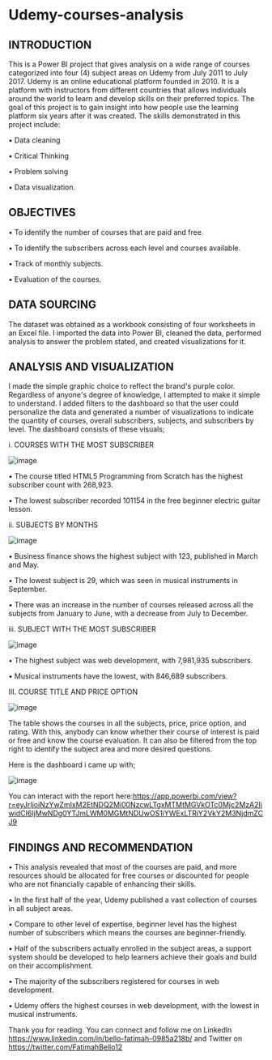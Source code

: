 # Udemy-courses-analysis
## INTRODUCTION
This is a Power BI project that gives analysis on a wide range of courses categorized into four (4) subject areas on Udemy from July 2011 to July 2017. Udemy is an online educational platform founded in 2010. It is a platform with instructors from different countries that allows individuals around the world to learn and develop skills on their preferred topics. The goal of this project is to gain insight into how people use the learning platform six years after it was created. The skills demonstrated in this project include:

•	Data cleaning 

•	Critical Thinking

•	Problem solving

•	Data visualization.
## OBJECTIVES
•	To identify the number of courses that are paid and free.

•	To identify the subscribers across each level and courses available.

•	Track of monthly subjects.

•	Evaluation of the courses.
## DATA SOURCING
The dataset was obtained as a workbook consisting of four worksheets in an Excel file. I imported the data into Power BI, cleaned the data, performed analysis to answer the problem stated, and created visualizations for it.
## ANALYSIS AND VISUALIZATION
I made the simple graphic choice to reflect the brand's purple color. Regardless of anyone's degree of knowledge, I attempted to make it simple to understand. I added filters to the dashboard so that the user could personalize the data and generated a number of visualizations to indicate the quantity of courses, overall subscribers, subjects, and subscribers by level.
The dashboard consists of these visuals;

i.	COURSES WITH THE MOST SUBSCRIBER

![image](https://github.com/Fateejhoke/Udemy-courses-analysis/assets/138641083/ab129cf9-49e5-46bc-aff9-8e3951db271b)

•	The course titled HTML5 Programming from Scratch has the highest subscriber count with 268,923.

•	The lowest subscriber recorded 101154 in the free beginner electric guitar lesson.

ii.	SUBJECTS BY MONTHS

![image](https://github.com/Fateejhoke/Udemy-courses-analysis/assets/138641083/1635c1b7-92fe-4153-b0c7-98868e620c55)

•	Business finance shows the highest subject with 123, published in March and May.

•	The lowest subject is 29, which was seen in musical instruments in September.

•	There was an increase in the number of courses released across all the subjects from January to June, with a decrease from July to December.

iii.	SUBJECT WITH THE MOST SUBSCRIBER

 ![image](https://github.com/Fateejhoke/Udemy-courses-analysis/assets/138641083/9189bcbe-450f-4f22-bc38-fb5b3e7e81ff)

•	The highest subject was web development, with 7,981,935 subscribers.

•	Musical instruments have the lowest, with 846,689 subscribers.

III.	COURSE TITLE AND PRICE OPTION

 ![image](https://github.com/Fateejhoke/Udemy-courses-analysis/assets/138641083/97cc5c28-4b45-49cc-bd95-e3529fa25db2)

The table shows the courses in all the subjects, price, price option, and rating. With this, anybody can know whether their course of interest is paid or free and know the course evaluation. It can also be filtered from the top right to identify the subject area and more desired questions.

Here is the dashboard i came up with;

![image](https://github.com/Fateejhoke/Udemy-courses-analysis/assets/138641083/0235f12b-f194-4269-80b1-be409d333d99)

You can interact with the report here:https://app.powerbi.com/view?r=eyJrIjoiNzYwZmIxM2EtNDQ2Mi00NzcwLTgxMTMtMGVkOTc0Mjc2MzA2IiwidCI6IjMwNDg0YTJmLWM0MGMtNDUwOS1iYWExLTRiY2VkY2M3NjdmZCJ9

## FINDINGS AND RECOMMENDATION
•	This analysis revealed that most of the courses are paid, and more resources should be allocated for free courses or discounted for people who are not financially capable of enhancing their skills.

•	In the first half of the year, Udemy published a vast collection of courses in all subject areas.
				
•	Compare to other level of expertise, beginner level has the highest number of subscribers which means the courses are beginner-friendly.

•	Half of the subscribers actually enrolled in the subject areas, a support system should be developed to help learners achieve their goals and build on their accomplishment.

•	The majority of the subscribers registered for courses in web development.

•	Udemy offers the highest courses in web development, with the lowest in musical instruments.


Thank you for reading. You can connect and follow me on Linkedln https://www.linkedin.com/in/bello-fatimah-0985a218b/ 
and Twitter on https://twitter.com/FatimahBello12








